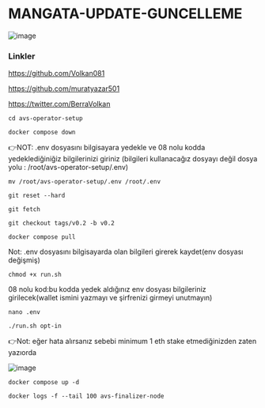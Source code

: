 # MANGATA-UPDATE-GUNCELLEME

![image](https://github.com/muratyazar501/MANGATA-UPDATE-GUNCELLEME/assets/136369047/0734ac15-4038-4a13-9f68-4888c29eb916)

### Linkler

https://github.com/Volkan081

https://github.com/muratyazar501

https://twitter.com/BerraVolkan




```
cd avs-operator-setup
```
```
docker compose down
```
👉NOT: .env dosyasını bilgisayara yedekle ve 08 nolu kodda yedeklediğiniğiz bilgilerinizi giriniz (bilgileri kullanacağız dosyayı değil dosya yolu : /root/avs-operator-setup/.env)
```
mv /root/avs-operator-setup/.env /root/.env
```
```
git reset --hard
```
```
git fetch
```
```
git checkout tags/v0.2 -b v0.2
```
```
docker compose pull
```
Not: .env dosyasını bilgisayarda olan bilgileri girerek kaydet(env dosyası değişmiş)
```
chmod +x run.sh
```


08 nolu kod:bu kodda yedek aldığınız env dosyası bilgileriniz girilecek(wallet ismini yazmayı ve şirfrenizi girmeyi unutmayın)
```
nano .env
```
```
./run.sh opt-in
```
👉Not: eğer hata alırsanız  sebebi minimum 1 eth stake etmediğinizden zaten yazıorda

![image](https://github.com/Core-Node-Team/Testnet-TR/assets/91562185/c1367294-dbda-4eae-938c-eeb0182b0514)

```
docker compose up -d
```
```
docker logs -f --tail 100 avs-finalizer-node
```
